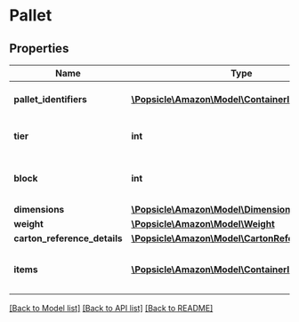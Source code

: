# Pallet

## Properties
Name | Type | Description | Notes
------------ | ------------- | ------------- | -------------
**pallet_identifiers** | [**\Popsicle\Amazon\Model\ContainerIdentification[]**](ContainerIdentification.md) | A list of pallet identifiers. | 
**tier** | **int** | Number of layers per pallet. | [optional] 
**block** | **int** | Number of cartons per layer on the pallet. | [optional] 
**dimensions** | [**\Popsicle\Amazon\Model\Dimensions**](Dimensions.md) |  | [optional] 
**weight** | [**\Popsicle\Amazon\Model\Weight**](Weight.md) |  | [optional] 
**carton_reference_details** | [**\Popsicle\Amazon\Model\CartonReferenceDetails**](CartonReferenceDetails.md) |  | [optional] 
**items** | [**\Popsicle\Amazon\Model\ContainerItem[]**](ContainerItem.md) | A list of container item details. | [optional] 

[[Back to Model list]](../../README.md#documentation-for-models) [[Back to API list]](../../README.md#documentation-for-api-endpoints) [[Back to README]](../../README.md)

